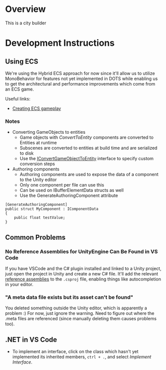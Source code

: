 # Overview

This is a city builder

# Development Instructions

## Using ECS
We're using the Hybrid ECS approach for now since it'll allow us to utilize MonoBehavior for features not yet implemented in DOTS while enabling us to get the architectural and performance improvements which come from an ECS game.

Useful links:
* [Creating ECS gameplay](https://docs.unity3d.com/Packages/com.unity.entities@0.11/manual/gp_overview.html)

### Notes
* Converting GameObjects to entities
  * Game objects with *ConvertToEntity* components are converted to Entities at runtime
  * Subscenes are converted to entities at build time and are serialized to disk
  * Use the [IConvertGameObjectToEntity](https://docs.unity3d.com/Packages/com.unity.entities@0.7/api/Unity.Entities.IConvertGameObjectToEntity.html) interface to specify custom conversion steps
* Authoring components
  * Authoring components are used to expose the data of a component to the Unity editor
  * Only one component per file can use this
  * Can be used on IBufferElementData structs as well
  * Use the GenerateAuthoringComponent attribute
```
[GenerateAuthoringComponent]
public struct MyComponent : IComponentData
{
    public float testValue;
}
```

## Common Problems
### No Reference Assemblies for UnityEngine Can Be Found in VS Code
If you have VSCode and the C# plugin installed and linked to a Unity project, just open the project in Unity and create a new C# file.  It'll add the relevant [reference assemblies](https://docs.microsoft.com/en-us/dotnet/standard/assembly/reference-assemblies) to the `.csproj` file, enabling things like autocompletion in your editor.

### "A meta data file exists but its asset can't be found"
You deleted something outside the Unity editor, which is apparently a problem :) For now, just ignore the warning.  Need to figure out where the .meta files are referenced (since manually deleting them causes problems too).

## .NET in VS Code
* To implement an interface, click on the class which hasn't yet implemented its inherited members, `ctrl + .`, and select *Implement Interface*.